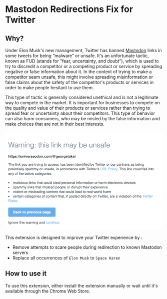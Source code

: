 # Mastodon Redirections Fix for Twitter

## Why?

Under Elon Musk's new management, Twitter has banned [Mastodon](https://en.wikipedia.org/wiki/Mastodon_(social_network)) links in some tweets for being “malware” or unsafe. It's an unfortunate tactic, known as FUD (stands for "fear, uncertainty, and doubt"), which is used to try to discredit a competitor or a competing product or service by spreading negative or false information about it. In the context of trying to make a competitor seem unsafe, this might involve spreading misinformation or false claims about the safety of the competitor's products or services in order to make people hesitant to use them.

This type of tactic is generally considered unethical and is not a legitimate way to compete in the market. It is important for businesses to compete on the quality and value of their products or services rather than trying to spread fear or uncertainty about their competitors. This type of behavior can also harm consumers, who may be misled by the false information and make choices that are not in their best interests.

![Twitter screenshow showing a redirection warning, trying to create fear with unfair tactics](./images-sources/mastodon-redirection.png)

This extension is designed to improve your Twitter experience by :

* Remove attempts to scare people during redirection to known Mastodon servers
* Replace all occurrences of `Elon Musk` to `Space Karen`

## How to use it

To use this extension, either install the extension manually or wait until it's available through the Chrome Web Store.
